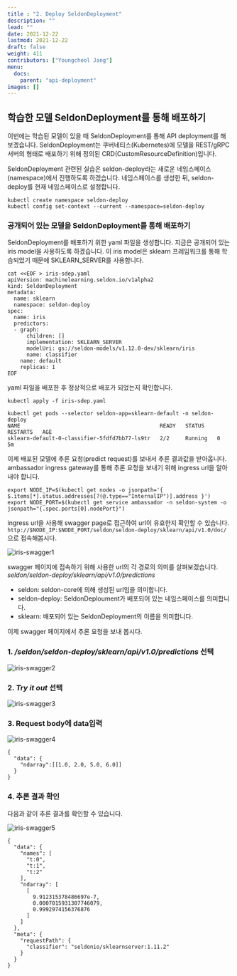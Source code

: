 ```yaml
---
title : "2. Deploy SeldonDeployment"
description: ""
lead: ""
date: 2021-12-22
lastmod: 2021-12-22
draft: false
weight: 411
contributors: ["Youngcheol Jang"]
menu:
  docs:
    parent: "api-deployment"
images: []
---
```


## 학습한 모델 SeldonDeployment를 통해 배포하기

이번에는 학습된 모델이 있을 때 SeldonDeployment를 통해 API deployment를 해 보겠습니다.
SeldonDeployment는 쿠버네티스(Kubernetes)에 모델을 REST/gRPC 서버의 형태로 배포하기 위해 정의된 CRD(CustomResourceDefinition)입니다.

SeldonDeployment 관련된 실습은 seldon-deploy라는 새로운 네임스페이스(namespace)에서 진행하도록 하겠습니다.
네임스페이스를 생성한 뒤, seldon-deploy를 현재 네임스페이스로 설정합니다.

```text
kubectl create namespace seldon-deploy
kubectl config set-context --current --namespace=seldon-deploy
```

### 공개되어 있는 모델을 SeldonDeployment를 통해 배포하기

SeldonDeployment를 배포하기 위한 yaml 파일을 생성합니다.
지금은 공개되어 있는 iris model을 사용하도록 하겠습니다.
이 iris model은 sklearn 프레임워크를 통해 학습되었기 때문에 SKLEARN_SERVER를 사용합니다.

```text
cat <<EOF > iris-sdep.yaml
apiVersion: machinelearning.seldon.io/v1alpha2
kind: SeldonDeployment
metadata:
  name: sklearn
  namespace: seldon-deploy
spec:
  name: iris
  predictors:
  - graph:
      children: []
      implementation: SKLEARN_SERVER
      modelUri: gs://seldon-models/v1.12.0-dev/sklearn/iris
      name: classifier
    name: default
    replicas: 1
EOF
```

yaml 파일을 배포한 후 정상적으로 배포가 되었는지 확인합니다.

```text
kubectl apply -f iris-sdep.yaml

kubectl get pods --selector seldon-app=sklearn-default -n seldon-deploy
NAME                                            READY   STATUS    RESTARTS   AGE
sklearn-default-0-classifier-5fdfd7bb77-ls9tr   2/2     Running   0          5m
```

이제 배포된 모델에 추론 요청(predict request)를 보내서 추론 결과값을 받아옵니다.
ambassador ingress gateway를 통해 추론 요청을 보내기 위해 ingress url을 알아내야 합니다.

```text
export NODE_IP=$(kubectl get nodes -o jsonpath='{ $.items[*].status.addresses[?(@.type=="InternalIP")].address }')
export NODE_PORT=$(kubectl get service ambassador -n seldon-system -o jsonpath="{.spec.ports[0].nodePort}")
```

ingress url을 사용해 swagger page로 접근하여 url이 유효한지 확인할 수 있습니다.
`http://$NODE_IP:$NODE_PORT/seldon/seldon-deploy/sklearn/api/v1.0/doc/`으로 접속해봅시다.

<p>
  <img src="/images/docs/api-deployment/iris-swagger1.png" title="iris-swagger1"/>
</p>

swagger 페이지에 접속하기 위해 사용한 url의 각 경로의 의미를 살펴보겠습니다.
*seldon/seldon-deploy/sklearn/api/v1.0/predictions*

- seldon: seldon-core에 의해 생성된 url임을 의미합니다.
- seldon-deploy: SeldonDeploument가 배포되어 있는 네임스페이스를 의미합니다.
- sklearn: 배포되어 있는 SeldonDeployment의 이름을 의미합니다.

이제 swagger 페이지에서 추론 요청을 보내 봅시다.

### 1. */seldon/seldon-deploy/sklearn/api/v1.0/predictions* 선택

<p>
  <img src="/images/docs/api-deployment/iris-swagger2.png" title="iris-swagger2"/>
</p>

### 2. *Try it out* 선택

<p>
  <img src="/images/docs/api-deployment/iris-swagger3.png" title="iris-swagger3"/>
</p>

### 3. Request body에 data입력

<p>
  <img src="/images/docs/api-deployment/iris-swagger4.png" title="iris-swagger4"/>
</p>

```text
{
  "data": {
    "ndarray":[[1.0, 2.0, 5.0, 6.0]]
  }
}
```

### 4. 추론 결과 확인

다음과 같이 추론 결과를 확인할 수 있습니다.

<p>
  <img src="/images/docs/api-deployment/iris-swagger5.png" title="iris-swagger5"/>
</p>

```text
{
  "data": {
    "names": [
      "t:0",
      "t:1",
      "t:2"
    ],
    "ndarray": [
      [
        9.912315378486697e-7,
        0.0007015931307746079,
        0.9992974156376876
      ]
    ]
  },
  "meta": {
    "requestPath": {
      "classifier": "seldonio/sklearnserver:1.11.2"
    }
  }
}
```
